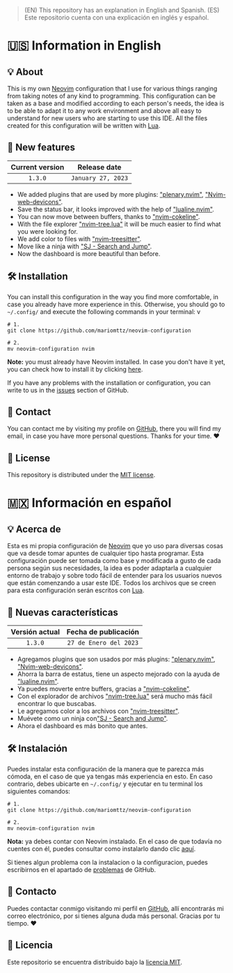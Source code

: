 > (EN) This repository has an explanation in English and Spanish. (ES) Este repositorio cuenta con una explicación en inglés y español.

# 🇺🇸 Information in English

## 💡 About
This is my own [Neovim](https://neovim.io/) configuration that I use for various things ranging from taking notes of any kind to programming. This configuration can be taken as a base and modified according to each person's needs, the idea is to be able to adapt it to any work environment and above all easy to understand for new users who are starting to use this IDE. All the files created for this configuration will be written with [Lua](https://www.lua.org/).

## 📰 New features

| Current version | Release date |
| :---: | :---: |
| `1.3.0` | `January 27, 2023` |

- We added plugins that are used by more plugins: ["plenary.nvim"](https://github.com/nvim-lua/plenary.nvim), ["Nvim-web-devicons"](https://github.com/nvim-tree/nvim-web-devicons).
- Save the status bar, it looks improved with the help of ["lualine.nvim"](https://github.com/nvim-lualine/lualine.nvim).
- You can now move between buffers, thanks to ["nvim-cokeline"](https://github.com/noib3/nvim-cokeline).
- With the file explorer ["nvim-tree.lua"](https://github.com/nvim-tree/nvim-tree.lua) it will be much easier to find what you were looking for.
- We add color to files with ["nvim-treesitter"](https://github.com/nvim-treesitter/nvim-treesitter).
- Move like a ninja with ["SJ - Search and Jump"](https://github.com/woosaaahh/sj.nvim).
- Now the dashboard is more beautiful than before.

## 🛠 Installation
You can install this configuration in the way you find more comfortable, in case you already have more experience in this. Otherwise, you should go to `~/.config/` and execute the following commands in your terminal:
v
```git
# 1.
git clone https://github.com/mariomttz/neovim-configuration

# 2.
mv neovim-configuration nvim
```

**Note:** you must already have Neovim installed. In case you don't have it yet, you can check how to install it by clicking [here](https://github.com/neovim/neovim/wiki/Installing-Neovim).

If you have any problems with the installation or configuration, you can write to us in the [issues](https://github.com/mariomttz/neovim-configuration/issues) section of GitHub.

## 📧 Contact
You can contact me by visiting my profile on [GitHub](https://github.com/mariomttz), there you will find my email, in case you have more personal questions. Thanks for your time. ❤

## 📃 License
This repository is distributed under the [MIT license](https://github.com/mariomttz/neovim-configuration/blob/master/LICENSE.md).

# 🇲🇽 Información en español

## 💡 Acerca de
Esta es mi propia configuración de [Neovim](https://neovim.io/) que yo uso para diversas cosas que va desde tomar apuntes de cualquier tipo hasta programar. Esta configuración puede ser tomada como base y modificada a gusto de cada persona según sus necesidades, la idea es poder adaptarla a cualquier entorno de trabajo y sobre todo fácil de entender para los usuarios nuevos que están comenzando a usar este IDE. Todos los archivos que se creen para esta configuración serán escritos con [Lua](https://www.lua.org/).

## 📰 Nuevas características

| Versión actual | Fecha de publicación |
| :---: | :---: |
| `1.3.0` | `27 de Enero del 2023` |

- Agregamos plugins que son usados por más plugins: ["plenary.nvim"](https://github.com/nvim-lua/plenary.nvim), ["Nvim-web-devicons"](https://github.com/nvim-tree/nvim-web-devicons).
- Ahorra la barra de estatus, tiene un aspecto mejorado con la ayuda de ["lualine.nvim"](https://github.com/nvim-lualine/lualine.nvim).
- Ya puedes moverte entre buffers, gracias a ["nvim-cokeline"](https://github.com/noib3/nvim-cokeline).
- Con el explorador de archivos ["nvim-tree.lua"](https://github.com/nvim-tree/nvim-tree.lua) será mucho más fácil encontrar lo que buscabas.
- Le agregamos color a los archivos con ["nvim-treesitter"](https://github.com/nvim-treesitter/nvim-treesitter).
- Muévete como un ninja con["SJ - Search and Jump"](https://github.com/woosaaahh/sj.nvim).
- Ahora el dashboard es más bonito que antes.

## 🛠 Instalación
Puedes instalar esta configuración de la manera que te parezca más cómoda, en el caso de que ya tengas más experiencia en esto. En caso contrario, debes ubicarte en `~/.config/` y ejecutar en tu terminal los siguientes comandos:

```git
# 1.
git clone https://github.com/mariomttz/neovim-configuration

# 2.
mv neovim-configuration nvim
```

**Nota:** ya debes contar con Neovim instalado. En el caso de que todavía no cuentes con él, puedes consultar como instalarlo dando clic [aquí](https://github.com/neovim/neovim/wiki/Installing-Neovim).

Si tienes algun problema con la instalacion o la configuracion, puedes escribirnos en el apartado de [problemas](https://github.com/mariomttz/neovim-configuration/issues) de GitHub.

## 📧 Contacto
Puedes contactar conmigo visitando mi perfil en [GitHub](https://github.com/mariomttz), allí encontrarás mi correo electrónico, por si tienes alguna duda más personal. Gracias por tu tiempo. ❤

## 📃 Licencia
Este repositorio se encuentra distribuido bajo la [licencia MIT](https://github.com/mariomttz/neovim-configuration/blob/master/LICENSE.md).
